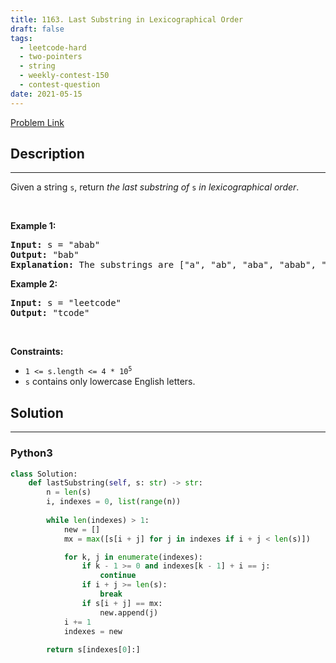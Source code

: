 ```yaml
---
title: 1163. Last Substring in Lexicographical Order
draft: false
tags: 
  - leetcode-hard
  - two-pointers
  - string
  - weekly-contest-150
  - contest-question
date: 2021-05-15
---
```


[Problem Link](https://leetcode.com/problems/last-substring-in-lexicographical-order/)

## Description

---
<p>Given a string <code>s</code>, return <em>the last substring of</em> <code>s</code> <em>in lexicographical order</em>.</p>

<p>&nbsp;</p>
<p><strong class="example">Example 1:</strong></p>

<pre>
<strong>Input:</strong> s = &quot;abab&quot;
<strong>Output:</strong> &quot;bab&quot;
<strong>Explanation:</strong> The substrings are [&quot;a&quot;, &quot;ab&quot;, &quot;aba&quot;, &quot;abab&quot;, &quot;b&quot;, &quot;ba&quot;, &quot;bab&quot;]. The lexicographically maximum substring is &quot;bab&quot;.
</pre>

<p><strong class="example">Example 2:</strong></p>

<pre>
<strong>Input:</strong> s = &quot;leetcode&quot;
<strong>Output:</strong> &quot;tcode&quot;
</pre>

<p>&nbsp;</p>
<p><strong>Constraints:</strong></p>

<ul>
	<li><code>1 &lt;= s.length &lt;= 4 * 10<sup>5</sup></code></li>
	<li><code>s</code> contains only lowercase English letters.</li>
</ul>


## Solution

---
### Python3
``` py title='last-substring-in-lexicographical-order'
class Solution:
    def lastSubstring(self, s: str) -> str:
        n = len(s)
        i, indexes = 0, list(range(n))
        
        while len(indexes) > 1:
            new = []
            mx = max([s[i + j] for j in indexes if i + j < len(s)])

            for k, j in enumerate(indexes):
                if k - 1 >= 0 and indexes[k - 1] + i == j:
                    continue
                if i + j >= len(s):
                    break
                if s[i + j] == mx:
                    new.append(j)
            i += 1
            indexes = new
            
        return s[indexes[0]:]
```

